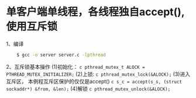 单客户端单线程，各线程独自accept(),使用互斥锁
====
1、编译
``` bash
    $ gcc -o server server.c -lpthread
```
2、互斥锁基本操作
    (1)初始化：
    ``` c
    pthread_mutex_t ALOCK = PTHREAD_MUTEX_INITIALIZER;
    ```
    (2)上锁:
    ``` c
    pthread_mutex_lock(&ALOCK);
    ```
    (3)进入互斥区， 本例程互斥区保护的仅仅是accept()
    ``` c
    s_c = accept(s_s, (struct sockaddr*) &from, &len);
    ```
    (4)解锁
    ``` c
    pthread_mutex_unlock(&ALOCK);
    ```
